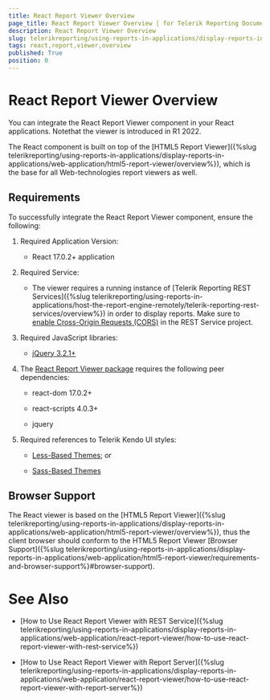 ```yaml
---
title: React Report Viewer Overview
page_title: React Report Viewer Overview | for Telerik Reporting Documentation
description: React Report Viewer Overview
slug: telerikreporting/using-reports-in-applications/display-reports-in-applications/web-application/react-report-viewer/react-report-viewer-overview
tags: react,report,viewer,overview
published: True
position: 0
---
```


# React Report Viewer Overview

You can integrate the React Report Viewer component in your React applications. Notethat the viewer is introduced in R1 2022.       

The React component is built on top of the [HTML5 Report Viewer]({%slug telerikreporting/using-reports-in-applications/display-reports-in-applications/web-application/html5-report-viewer/overview%}), which is the base for all Web-technologies report viewers as well. 

## Requirements

To successfully integrate the React Report Viewer component, ensure the following: 

1. Required Application Version: 

   + React 17.0.2+ application 

1. Required Service: 

   + The viewer requires a running instance of [Telerik Reporting REST Services]({%slug telerikreporting/using-reports-in-applications/host-the-report-engine-remotely/telerik-reporting-rest-services/overview%}) in order to display reports. Make sure to [enable Cross-Origin Requests (CORS)](https://docs.microsoft.com/en-us/aspnet/web-api/overview/security/enabling-cross-origin-requests-in-web-api)  in the REST Service project. 

1. Required JavaScript libraries:

   +  [jQuery 3.2.1+](https://jquery.com/download/) 

1. The [React Report Viewer package](https://www.npmjs.com/package/@progress/telerik-react-report-viewer) requires the following peer dependencies:             

   + react-dom 17.0.2+ 

   + react-scripts 4.0.3+ 

   + jquery 

1. Required references to Telerik Kendo UI styles:

   +  [Less-Based Themes](https://docs.telerik.com/kendo-ui/styles-and-layout/appearance-styling); or                 

   +  [Sass-Based Themes](https://docs.telerik.com/kendo-ui/styles-and-layout/sass-themes) 

## Browser Support

The React viewer is based on the [HTML5 Report Viewer]({%slug telerikreporting/using-reports-in-applications/display-reports-in-applications/web-application/html5-report-viewer/overview%}), thus the client browser should conform to the HTML5 Report Viewer [Browser Support]({%slug telerikreporting/using-reports-in-applications/display-reports-in-applications/web-application/html5-report-viewer/requirements-and-browser-support%}#browser-support). 

# See Also

* [How to Use React Report Viewer with REST Service]({%slug telerikreporting/using-reports-in-applications/display-reports-in-applications/web-application/react-report-viewer/how-to-use-react-report-viewer-with-rest-service%})

* [How to Use React Report Viewer with Report Server]({%slug telerikreporting/using-reports-in-applications/display-reports-in-applications/web-application/react-report-viewer/how-to-use-react-report-viewer-with-report-server%})

